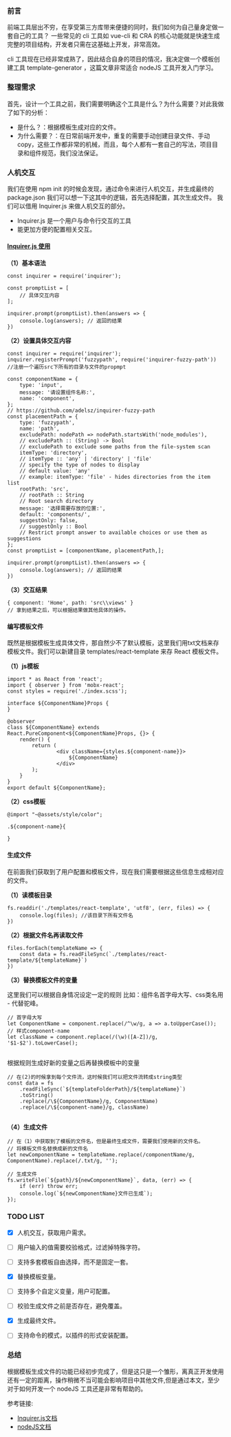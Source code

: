 ### 前言
前端工具层出不穷，在享受第三方库带来便捷的同时，我们如何为自己量身定做一套自己的工具？ 一些常见的 cli 工具如 vue-cli 和 CRA 的核心功能就是快速生成完整的项目结构，开发者只需在这基础上开发，非常高效。

 cli 工具现在已经非常成熟了，因此结合自身的项目的情况，我决定做一个模板创建工具 template-generator ，这篇文章非常适合 nodeJS 工具开发入门学习。

### 整理需求
首先，设计一个工具之前，我们需要明确这个工具是什么？为什么需要？对此我做了如下的分析：
- 是什么？：根据模板生成对应的文件。
- 为什么需要？：在日常前端开发中，重复的需要手动创建目录文件、手动 copy，这些工作都非常的机械，而且，每个人都有一套自己的写法，项目目录和组件规范，我们没法保证。

### 人机交互
我们在使用 npm init 的时候会发现，通过命令来进行人机交互，并生成最终的 package.json 我们可以想一下这其中的逻辑，首先选择配置，其次生成文件。
我们可以借用 Inquirer.js 来做人机交互的部分。

- Inquirer.js 是一个用户与命令行交互的工具
- 能更加方便的配置相关交互。

#### [Inquirer.js 使用](https://github.com/SBoudrias/Inquirer.js)
**（1）基本语法**
```
const inquirer = require('inquirer');

const promptList = [
    // 具体交互内容
];

inquirer.prompt(promptList).then(answers => {
    console.log(answers); // 返回的结果
})
```
**（2）设置具体交互内容**
```
const inquirer = require('inquirer');
inquirer.registerPrompt('fuzzypath', require('inquirer-fuzzy-path')) //注册一个遍历src下所有的目录与文件的propmpt

const componentName = {
    type: 'input',
    message: '请设置组件名称:',
    name: 'component',
};
// https://github.com/adelsz/inquirer-fuzzy-path
const placementPath = {
    type: 'fuzzypath',
    name: 'path',
    excludePath: nodePath => nodePath.startsWith('node_modules'),
    // excludePath :: (String) -> Bool
    // excludePath to exclude some paths from the file-system scan
    itemType: 'directory',
    // itemType :: 'any' | 'directory' | 'file'
    // specify the type of nodes to display
    // default value: 'any'
    // example: itemType: 'file' - hides directories from the item list
    rootPath: 'src',
    // rootPath :: String
    // Root search directory
    message: '选择需要存放的位置:',
    default: 'components/',
    suggestOnly: false,
    // suggestOnly :: Bool
    // Restrict prompt answer to available choices or use them as suggestions
};
const promptList = [componentName, placementPath,];

inquirer.prompt(promptList).then(answers => {
    console.log(answers); // 返回的结果
})
```
**（3）交互结果**
```
{ component: 'Home', path: 'src\\views' }
// 拿到结果之后，可以根据结果做其他具体的操作。
```
#### 编写模板文件
既然是根据模板生成具体文件，那自然少不了默认模板，这里我们用txt文档来存模板文件。我们可以新建目录 templates/react-template 来存 React 模板文件。

**（1）js模板**
```
import * as React from 'react';
import { observer } from 'mobx-react';
const styles = require('./index.scss');

interface ${ComponentName}Props {
}

@observer
class ${ComponentName} extends React.PureComponent<${ComponentName}Props, {}> {
    render() {
        return (
                <div className={styles.${component-name}}>
                    ${ComponentName}
                </div>
        );
    }
}
export default ${ComponentName};
```
**（2）css模板**
```
@import "~@assets/style/color";

.${component-name}{

}
```
#### 生成文件
在前面我们获取到了用户配置和模板文件，现在我们需要根据这些信息生成相对应的文件。

**（1）读模板目录**

```
fs.readdir('./templates/react-template', 'utf8', (err, files) => {
    console.log(files); //该目录下所有文件名
})
```
**（2）根据文件名再读取文件**

```
files.forEach(templateName => {
    const data = fs.readFileSync(`./templates/react-template/${templateName}`)
})
```
**（3）替换模板文件的变量**

这里我们可以根据自身情况设定一定的规则
比如：组件名首字母大写、css类名用 - 代替驼峰。

```
// 首字母大写
let ComponentName = component.replace(/^\w/g, a => a.toUpperCase());
// 样式component-name
let className = component.replace(/(\w)([A-Z])/g, '$1-$2').toLowerCase();
    
```
根据规则生成好新的变量之后再替换模板中的变量
```
// 在(2)的时候拿到每个文件流，这时候我们可以把文件流转成string类型
const data = fs
    .readFileSync(`${templateFolderPath}/${templateName}`)
    .toString()
    .replace(/\${ComponentName}/g, ComponentName)
    .replace(/\${component-name}/g, className)
    
```
**（4）生成文件**
```
// 在（1）中获取到了模板的文件名，但是最终生成文件，需要我们使用新的文件名。
// 将模板文件名替换成新的文件名
let newComponentName = templateName.replace(/componentName/g, ComponentName).replace(/.txt/g, '');

// 生成文件
fs.writeFile(`${path}/${newComponentName}`, data, (err) => {
    if (err) throw err;
    console.log(`${newComponentName}文件已生成`);
});
```




### TODO LIST

- [x] 人机交互，获取用户需求。
- [ ] 用户输入的值需要校验格式，过滤掉特殊字符。
- [ ] 支持多套模板自由选择，而不是固定一套。
- [x] 替换模板变量。
- [ ] 支持多个自定义变量，用户可配置。
- [ ] 校验生成文件之前是否存在，避免覆盖。
- [x] 生成最终文件。
- [ ] 支持命令的模式，以插件的形式安装配置。


### 总结
根据模板生成文件的功能已经初步完成了，但是这只是一个雏形，离真正开发使用还有一定的距离，操作稍微不当可能会影响项目中其他文件,但是通过本文，至少对于如何开发一个 nodeJS 工具还是非常有帮助的。

参考链接:
- [Inquirer.js文档](https://github.com/SBoudrias/Inquirer.js)
- [nodeJS文档](http://nodejs.cn/api/fs.html)